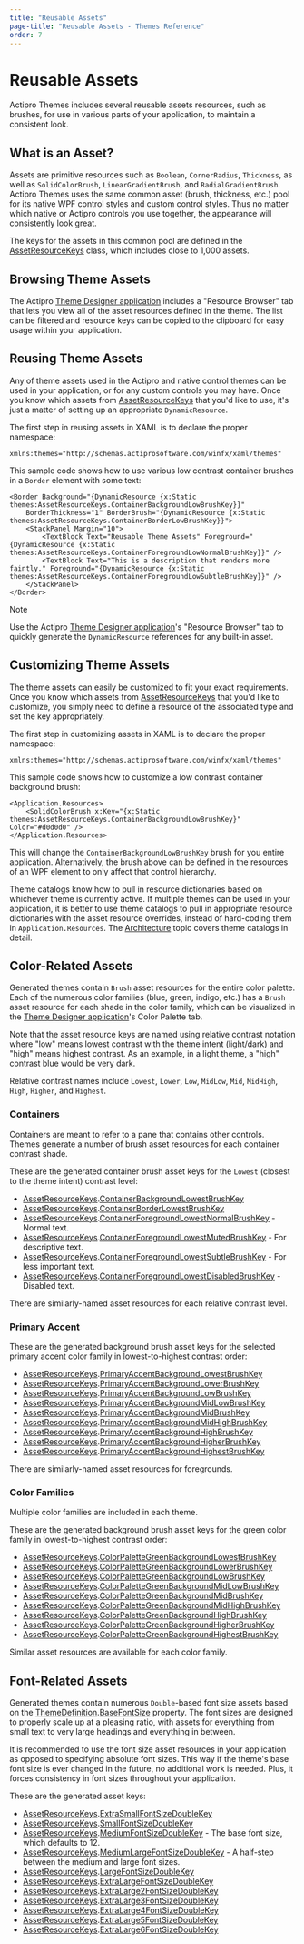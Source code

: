 ```yaml
---
title: "Reusable Assets"
page-title: "Reusable Assets - Themes Reference"
order: 7
---
```

# Reusable Assets

Actipro Themes includes several reusable assets resources, such as brushes, for use in various parts of your application, to maintain a consistent look.

## What is an Asset?

Assets are primitive resources such as `Boolean`, `CornerRadius`, `Thickness`, as well as `SolidColorBrush`, `LinearGradientBrush`, and `RadialGradientBrush`.  Actipro Themes uses the same common asset (brush, thickness, etc.) pool for its native WPF control styles and custom control styles.  Thus no matter which native or Actipro controls you use together, the appearance will consistently look great.

The keys for the assets in this common pool are defined in the [AssetResourceKeys](xref:@ActiproUIRoot.Themes.AssetResourceKeys) class, which includes close to 1,000 assets.

## Browsing Theme Assets

The Actipro [Theme Designer application](theme-designer.md) includes a "Resource Browser" tab that lets you view all of the asset resources defined in the theme.  The list can be filtered and resource keys can be copied to the clipboard for easy usage within your application.

## Reusing Theme Assets

Any of theme assets used in the Actipro and native control themes can be used in your application, or for any custom controls you may have.  Once you know which assets from [AssetResourceKeys](xref:@ActiproUIRoot.Themes.AssetResourceKeys) that you'd like to use, it's just a matter of setting up an appropriate `DynamicResource`.

The first step in reusing assets in XAML is to declare the proper namespace:

```xaml
xmlns:themes="http://schemas.actiprosoftware.com/winfx/xaml/themes"
```

This sample code shows how to use various low contrast container brushes in a `Border` element with some text:

```xaml
<Border Background="{DynamicResource {x:Static themes:AssetResourceKeys.ContainerBackgroundLowBrushKey}}"
	BorderThickness="1" BorderBrush="{DynamicResource {x:Static themes:AssetResourceKeys.ContainerBorderLowBrushKey}}">
	<StackPanel Margin="10">
		<TextBlock Text="Reusable Theme Assets" Foreground="{DynamicResource {x:Static themes:AssetResourceKeys.ContainerForegroundLowNormalBrushKey}}" />
		<TextBlock Text="This is a description that renders more faintly." Foreground="{DynamicResource {x:Static themes:AssetResourceKeys.ContainerForegroundLowSubtleBrushKey}}" />
	</StackPanel>
</Border>
```

> [!NOTE]
> Use the Actipro [Theme Designer application](theme-designer.md)'s "Resource Browser" tab to quickly generate the `DynamicResource` references for any built-in asset.

## Customizing Theme Assets

The theme assets can easily be customized to fit your exact requirements.  Once you know which assets from [AssetResourceKeys](xref:@ActiproUIRoot.Themes.AssetResourceKeys) that you'd like to customize, you simply need to define a resource of the associated type and set the key appropriately.

The first step in customizing assets in XAML is to declare the proper namespace:

```xaml
xmlns:themes="http://schemas.actiprosoftware.com/winfx/xaml/themes"
```

This sample code shows how to customize a low contrast container background brush:

```xaml
<Application.Resources>
    <SolidColorBrush x:Key="{x:Static themes:AssetResourceKeys.ContainerBackgroundLowBrushKey}" Color="#d0d0d0" />
</Application.Resources>
```

This will change the `ContainerBackgroundLowBrushKey` brush for you entire application.  Alternatively, the brush above can be defined in the resources of an WPF element to only affect that control hierarchy.

Theme catalogs know how to pull in resource dictionaries based on whichever theme is currently active.  If multiple themes can be used in your application, it is better to use theme catalogs to pull in appropriate resource dictionaries with the asset resource overrides, instead of hard-coding them in `Application.Resources`.  The [Architecture](architecture.md) topic covers theme catalogs in detail.

## Color-Related Assets

Generated themes contain `Brush` asset resources for the entire color palette.  Each of the numerous color families (blue, green, indigo, etc.) has a `Brush` asset resource for each shade in the color family, which can be visualized in the [Theme Designer application](theme-designer.md)'s Color Palette tab.

Note that the asset resource keys are named using relative contrast notation where "low" means lowest contrast with the theme intent (light/dark) and "high" means highest contrast.  As an example, in a light theme, a "high" contrast blue would be very dark.

Relative contrast names include `Lowest`, `Lower`, `Low`, `MidLow`, `Mid`, `MidHigh`, `High`, `Higher`, and `Highest`.

### Containers

Containers are meant to refer to a pane that contains other controls.  Themes generate a number of brush asset resources for each container contrast shade.

These are the generated container brush asset keys for the `Lowest` (closest to the theme intent) contrast level:

- [AssetResourceKeys](xref:@ActiproUIRoot.Themes.AssetResourceKeys).[ContainerBackgroundLowestBrushKey](xref:@ActiproUIRoot.Themes.AssetResourceKeys.ContainerBackgroundLowestBrushKey)
- [AssetResourceKeys](xref:@ActiproUIRoot.Themes.AssetResourceKeys).[ContainerBorderLowestBrushKey](xref:@ActiproUIRoot.Themes.AssetResourceKeys.ContainerBorderLowestBrushKey)
- [AssetResourceKeys](xref:@ActiproUIRoot.Themes.AssetResourceKeys).[ContainerForegroundLowestNormalBrushKey](xref:@ActiproUIRoot.Themes.AssetResourceKeys.ContainerForegroundLowestNormalBrushKey) - Normal text.
- [AssetResourceKeys](xref:@ActiproUIRoot.Themes.AssetResourceKeys).[ContainerForegroundLowestMutedBrushKey](xref:@ActiproUIRoot.Themes.AssetResourceKeys.ContainerForegroundLowestMutedBrushKey) - For descriptive text.
- [AssetResourceKeys](xref:@ActiproUIRoot.Themes.AssetResourceKeys).[ContainerForegroundLowestSubtleBrushKey](xref:@ActiproUIRoot.Themes.AssetResourceKeys.ContainerForegroundLowestSubtleBrushKey) - For less important text.
- [AssetResourceKeys](xref:@ActiproUIRoot.Themes.AssetResourceKeys).[ContainerForegroundLowestDisabledBrushKey](xref:@ActiproUIRoot.Themes.AssetResourceKeys.ContainerForegroundLowestDisabledBrushKey) - Disabled text.

There are similarly-named asset resources for each relative contrast level.

### Primary Accent

These are the generated background brush asset keys for the selected primary accent color family in lowest-to-highest contrast order:

- [AssetResourceKeys](xref:@ActiproUIRoot.Themes.AssetResourceKeys).[PrimaryAccentBackgroundLowestBrushKey](xref:@ActiproUIRoot.Themes.AssetResourceKeys.PrimaryAccentBackgroundLowestBrushKey)
- [AssetResourceKeys](xref:@ActiproUIRoot.Themes.AssetResourceKeys).[PrimaryAccentBackgroundLowerBrushKey](xref:@ActiproUIRoot.Themes.AssetResourceKeys.PrimaryAccentBackgroundLowerBrushKey)
- [AssetResourceKeys](xref:@ActiproUIRoot.Themes.AssetResourceKeys).[PrimaryAccentBackgroundLowBrushKey](xref:@ActiproUIRoot.Themes.AssetResourceKeys.PrimaryAccentBackgroundLowBrushKey)
- [AssetResourceKeys](xref:@ActiproUIRoot.Themes.AssetResourceKeys).[PrimaryAccentBackgroundMidLowBrushKey](xref:@ActiproUIRoot.Themes.AssetResourceKeys.PrimaryAccentBackgroundMidLowBrushKey)
- [AssetResourceKeys](xref:@ActiproUIRoot.Themes.AssetResourceKeys).[PrimaryAccentBackgroundMidBrushKey](xref:@ActiproUIRoot.Themes.AssetResourceKeys.PrimaryAccentBackgroundMidBrushKey)
- [AssetResourceKeys](xref:@ActiproUIRoot.Themes.AssetResourceKeys).[PrimaryAccentBackgroundMidHighBrushKey](xref:@ActiproUIRoot.Themes.AssetResourceKeys.PrimaryAccentBackgroundMidHighBrushKey)
- [AssetResourceKeys](xref:@ActiproUIRoot.Themes.AssetResourceKeys).[PrimaryAccentBackgroundHighBrushKey](xref:@ActiproUIRoot.Themes.AssetResourceKeys.PrimaryAccentBackgroundHighBrushKey)
- [AssetResourceKeys](xref:@ActiproUIRoot.Themes.AssetResourceKeys).[PrimaryAccentBackgroundHigherBrushKey](xref:@ActiproUIRoot.Themes.AssetResourceKeys.PrimaryAccentBackgroundHigherBrushKey)
- [AssetResourceKeys](xref:@ActiproUIRoot.Themes.AssetResourceKeys).[PrimaryAccentBackgroundHighestBrushKey](xref:@ActiproUIRoot.Themes.AssetResourceKeys.PrimaryAccentBackgroundHighestBrushKey)

There are similarly-named asset resources for foregrounds.

### Color Families

Multiple color families are included in each theme.

These are the generated background brush asset keys for the green color family in lowest-to-highest contrast order:

- [AssetResourceKeys](xref:@ActiproUIRoot.Themes.AssetResourceKeys).[ColorPaletteGreenBackgroundLowestBrushKey](xref:@ActiproUIRoot.Themes.AssetResourceKeys.ColorPaletteGreenBackgroundLowestBrushKey)
- [AssetResourceKeys](xref:@ActiproUIRoot.Themes.AssetResourceKeys).[ColorPaletteGreenBackgroundLowerBrushKey](xref:@ActiproUIRoot.Themes.AssetResourceKeys.ColorPaletteGreenBackgroundLowerBrushKey)
- [AssetResourceKeys](xref:@ActiproUIRoot.Themes.AssetResourceKeys).[ColorPaletteGreenBackgroundLowBrushKey](xref:@ActiproUIRoot.Themes.AssetResourceKeys.ColorPaletteGreenBackgroundLowBrushKey)
- [AssetResourceKeys](xref:@ActiproUIRoot.Themes.AssetResourceKeys).[ColorPaletteGreenBackgroundMidLowBrushKey](xref:@ActiproUIRoot.Themes.AssetResourceKeys.ColorPaletteGreenBackgroundMidLowBrushKey)
- [AssetResourceKeys](xref:@ActiproUIRoot.Themes.AssetResourceKeys).[ColorPaletteGreenBackgroundMidBrushKey](xref:@ActiproUIRoot.Themes.AssetResourceKeys.ColorPaletteGreenBackgroundMidBrushKey)
- [AssetResourceKeys](xref:@ActiproUIRoot.Themes.AssetResourceKeys).[ColorPaletteGreenBackgroundMidHighBrushKey](xref:@ActiproUIRoot.Themes.AssetResourceKeys.ColorPaletteGreenBackgroundMidHighBrushKey)
- [AssetResourceKeys](xref:@ActiproUIRoot.Themes.AssetResourceKeys).[ColorPaletteGreenBackgroundHighBrushKey](xref:@ActiproUIRoot.Themes.AssetResourceKeys.ColorPaletteGreenBackgroundHighBrushKey)
- [AssetResourceKeys](xref:@ActiproUIRoot.Themes.AssetResourceKeys).[ColorPaletteGreenBackgroundHigherBrushKey](xref:@ActiproUIRoot.Themes.AssetResourceKeys.ColorPaletteGreenBackgroundHigherBrushKey)
- [AssetResourceKeys](xref:@ActiproUIRoot.Themes.AssetResourceKeys).[ColorPaletteGreenBackgroundHighestBrushKey](xref:@ActiproUIRoot.Themes.AssetResourceKeys.ColorPaletteGreenBackgroundHighestBrushKey)

Similar asset resources are available for each color family.

## Font-Related Assets

Generated themes contain numerous `Double`-based font size assets based on the [ThemeDefinition](xref:@ActiproUIRoot.Themes.Generation.ThemeDefinition).[BaseFontSize](xref:@ActiproUIRoot.Themes.Generation.ThemeDefinition.BaseFontSize) property.  The font sizes are designed to properly scale up at a pleasing ratio, with assets for everything from small text to very large headings and everything in between.

It is recommended to use the font size asset resources in your application as opposed to specifying absolute font sizes.  This way if the theme's base font size is ever changed in the future, no additional work is needed.  Plus, it forces consistency in font sizes throughout your application.

These are the generated asset keys:

- [AssetResourceKeys](xref:@ActiproUIRoot.Themes.AssetResourceKeys).[ExtraSmallFontSizeDoubleKey](xref:@ActiproUIRoot.Themes.AssetResourceKeys.ExtraSmallFontSizeDoubleKey)
- [AssetResourceKeys](xref:@ActiproUIRoot.Themes.AssetResourceKeys).[SmallFontSizeDoubleKey](xref:@ActiproUIRoot.Themes.AssetResourceKeys.SmallFontSizeDoubleKey)
- [AssetResourceKeys](xref:@ActiproUIRoot.Themes.AssetResourceKeys).[MediumFontSizeDoubleKey](xref:@ActiproUIRoot.Themes.AssetResourceKeys.MediumFontSizeDoubleKey) - The base font size, which defaults to 12.
- [AssetResourceKeys](xref:@ActiproUIRoot.Themes.AssetResourceKeys).[MediumLargeFontSizeDoubleKey](xref:@ActiproUIRoot.Themes.AssetResourceKeys.MediumLargeFontSizeDoubleKey) - A half-step between the medium and large font sizes.
- [AssetResourceKeys](xref:@ActiproUIRoot.Themes.AssetResourceKeys).[LargeFontSizeDoubleKey](xref:@ActiproUIRoot.Themes.AssetResourceKeys.LargeFontSizeDoubleKey)
- [AssetResourceKeys](xref:@ActiproUIRoot.Themes.AssetResourceKeys).[ExtraLargeFontSizeDoubleKey](xref:@ActiproUIRoot.Themes.AssetResourceKeys.ExtraLargeFontSizeDoubleKey)
- [AssetResourceKeys](xref:@ActiproUIRoot.Themes.AssetResourceKeys).[ExtraLarge2FontSizeDoubleKey](xref:@ActiproUIRoot.Themes.AssetResourceKeys.ExtraLarge2FontSizeDoubleKey)
- [AssetResourceKeys](xref:@ActiproUIRoot.Themes.AssetResourceKeys).[ExtraLarge3FontSizeDoubleKey](xref:@ActiproUIRoot.Themes.AssetResourceKeys.ExtraLarge3FontSizeDoubleKey)
- [AssetResourceKeys](xref:@ActiproUIRoot.Themes.AssetResourceKeys).[ExtraLarge4FontSizeDoubleKey](xref:@ActiproUIRoot.Themes.AssetResourceKeys.ExtraLarge4FontSizeDoubleKey)
- [AssetResourceKeys](xref:@ActiproUIRoot.Themes.AssetResourceKeys).[ExtraLarge5FontSizeDoubleKey](xref:@ActiproUIRoot.Themes.AssetResourceKeys.ExtraLarge5FontSizeDoubleKey)
- [AssetResourceKeys](xref:@ActiproUIRoot.Themes.AssetResourceKeys).[ExtraLarge6FontSizeDoubleKey](xref:@ActiproUIRoot.Themes.AssetResourceKeys.ExtraLarge6FontSizeDoubleKey)
